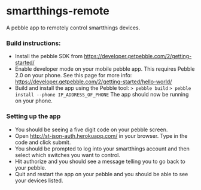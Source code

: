 smartthings-remote
==================

A pebble app to remotely control smartthings devices.

### Build instructions:
- Install the pebble SDK from https://developer.getpebble.com/2/getting-started/
- Enable developer mode on your mobile pebble app. This requires Pebble 2.0 on your phone. See this page for more info: https://developer.getpebble.com/2/getting-started/hello-world/
- Build and install the app using the Pebble tool:
`> pebble build`
`> pebble install --phone IP_ADDRESS_OF_PHONE`
The app should now be running on your phone. 

### Setting up the app
- You should be seeing a five digit code on your pebble screen.
- Open http://st-json-auth.herokuapp.com/ in your browser. Type in the code and click submit.
- You should be prompted to log into your smartthings account and then select which switches you want to control.
- Hit authorize and you should see a message telling you to go back to your pebble.
- Quit and restart the app on your pebble and you should be able to see your devices listed.
